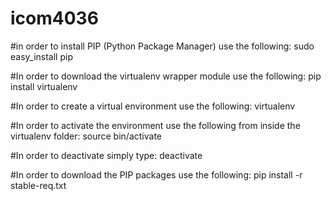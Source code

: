 # icom4036

#in order to install PIP (Python Package Manager) use the following:
	sudo easy_install pip

#In order to download the virtualenv wrapper module use the following:
	pip install virtualenv 

#In order to create a virtual environment use the following:
	virtualenv <environment name> 

#In order to activate the environment use the following from inside the virtualenv folder:
	source bin/activate

#In order to deactivate simply type:
	deactivate

#In order to download the PIP packages use the following: 
	pip install -r stable-req.txt